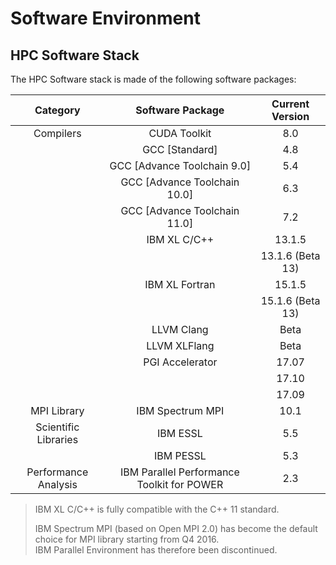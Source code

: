 # Software Environment

## HPC Software Stack

The HPC Software stack is made of the following software packages:

| Category             | Software Package               | Current Version
|:--------------------:|:------------------------------:|:---------------:|
| Compilers            | CUDA Toolkit                   | 8.0
|                      | GCC \[Standard\]               | 4.8
|                      | GCC \[Advance Toolchain 9.0\]  | 5.4
|                      | GCC \[Advance Toolchain 10.0\] | 6.3
|                      | GCC \[Advance Toolchain 11.0\] | 7.2
|                      | IBM XL C/C++                   | 13.1.5
|                      |                                | 13.1.6 \(Beta 13\)
|                      | IBM XL Fortran                 | 15.1.5
|                      |                                | 15.1.6 \(Beta 13\)
|                      | LLVM Clang                     | Beta
|                      | LLVM XLFlang                   | Beta
|                      | PGI Accelerator                | 17.07
|                      |                                | 17.10
|                      |                                | 17.09
| MPI Library          | IBM Spectrum MPI               | 10.1
| Scientific Libraries | IBM ESSL                       | 5.5
|                      | IBM PESSL                      | 5.3
| Performance Analysis | IBM Parallel Performance Toolkit for POWER | 2.3

> IBM XL C/C++ is fully compatible with the C++ 11 standard.
>
> IBM Spectrum MPI \(based on Open MPI 2.0\) has become the default choice for MPI library starting from Q4 2016.  
> IBM Parallel Environment has therefore been discontinued.



